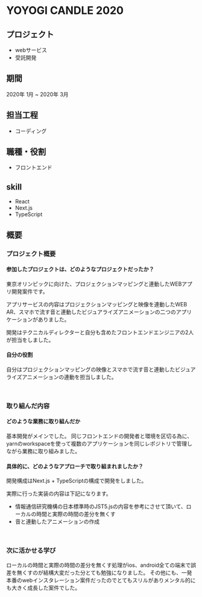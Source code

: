 # YOYOGI CANDLE 2020

## プロジェクト
- webサービス
- 受託開発

## 期間
2020年 1月 ~ 2020年 3月

## 担当工程
- コーディング

## 職種・役割
- フロントエンド

## skill
- React
- Next.js
- TypeScript

## 概要

### プロジェクト概要

#### 参加したプロジェクトは、どのようなプロジェクトだったか？
東京オリンピックに向けた、プロジェクションマッピングと連動したWEBアプリ開発案件です。

アプリサービスの内容はプロジェクションマッピングと映像を連動したWEB AR、スマホで流す音と連動したビジュアライズアニメーションの二つのアプリケーションがありました。

開発はテクニカルディレクターと自分も含めたフロントエンドエンジニアの2人が担当をしました。

#### 自分の役割
自分はプロジェクションマッピングの映像とスマホで流す音と連動したビジュアライズアニメーションの連動を担当しました。

<br>

### 取り組んだ内容

#### どのような業務に取り組んだか
基本開発がメインでした。
同じフロントエンドの開発者と環境を区切る為に、yarnのworkspaceを使って複数のアプリケーションを同じレポジトリで管理しながら業務に取り組みました。

#### 具体的に、どのようなアプローチで取り組まれましたか？
開発構成はNext.js + TypeScriptの構成で開発をしました。

実際に行った実装の内容は下記になります。
- 情報通信研究機構の日本標準時のJST5.jsの内容を参考にさせて頂いて、ローカルの時間と実際の時間の差分を無くす
- 音と連動したアニメーションの作成

<br>

### 次に活かせる学び
ローカルの時間と実際の時間の差分を無くす処理がios、android全ての端末で誤差を無くすのが結構大変だった分とても勉強になりました。
その他にも、一発本番のwebインスタレーション案件だったのでとてもスリルがありメンタル的にも大きく成長した案件でした。